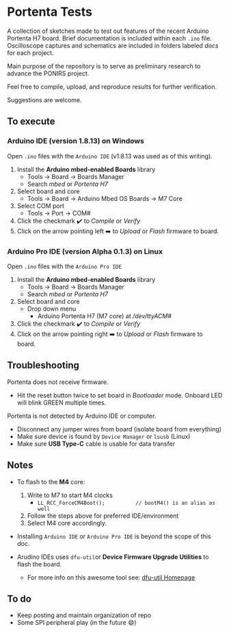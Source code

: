 # Portenta Tests

A collection of sketches made to test out features of the recent Arduino Portenta H7 board. Brief documentation is included within each ``.ino`` file. Oscilloscope captures and schematics are included in folders labeled *docs* for each project.

Main purpose of the repository is to serve as preliminary research to advance the PONIRS project.

Feel free to compile, upload, and reproduce results for further verification.

Suggestions are welcome.

## To execute
### Arduino IDE (version 1.8.13) on Windows
Open ``.ino`` files with the ``Arduino IDE`` (v1.8.13 was used as of this writing).
1. Install the **Arduino mbed-enabled Boards** library
   - Tools -> Board -> Boards Manager
   - Search *mbed* or *Portenta H7*
2. Select board and core
   - Tools -> Board -> Arduino Mbed OS Boards -> M7 Core
3. Select COM port
   - Tools -> Port -> COM#
4. Click the checkmark :heavy_check_mark: to *Compile* or *Verify*
5. Click on the arrow pointing left :arrow_right: to *Upload* or *Flash* firmware to board.

### Arduino Pro IDE (version Alpha 0.1.3) on Linux
Open ``.ino`` files with the ``Arduino Pro IDE``
1. Install the **Arduino mbed-enabled Boards** library
   - Tools -> Board -> Boards Manager
   - Search *mbed* or *Portenta H7*
2. Select board and core
   - Drop down menu
      - Arduino Portenta H7 (M7 core) at */dev/ttyACM#*
3. Click the checkmark :heavy_check_mark: to *Compile* or *Verify*
4. Click on the arrow pointing right :arrow_right: to *Upload* or *Flash* firmware to board.

## Troubleshooting
Portenta does not receive firmware.
 - Hit the reset button twice to set board in *Bootloader* mode. Onboard LED will blink GREEN multiple times.

Portenta is not detected by Arduino IDE or computer.
 - Disconnect any jumper wires from board (isolate board from everything)
 - Make sure device is found by ``Device Manager`` or ``lsusb`` (Linux)
 - Make sure **USB Type-C** cable is usable for data transfer

## Notes
  - To flash to the **M4** core:
     1.  Write to M7 to start M4 clocks
          - ``LL_RCC_ForceCM4Boot();          // bootM4() is an alias as well``
     2. Follow the steps above for preferred IDE/environment
     3. Select M4 core accordingly.

  - Installing ``Arduino IDE`` or ``Arduino Pro IDE`` is beyond the scope of this doc.
  - Arudino IDEs uses ``dfu-util``or **Device Firmware Upgrade Utilities** to flash the board.
      - For more info on this awesome tool see: [dfu-util Homepage](http://dfu-util.sourceforge.net/)

## To do
- Keep posting and maintain organization of repo
- Some SPI peripheral play (in the future :smile:)
